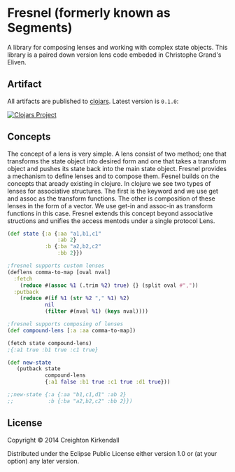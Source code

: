 # Fresnel (formerly known as Segments) 

A library for composing lenses and working with complex state objects.  This library is a paired down version lens code embeded in Christophe Grand's Eliven. 


## Artifact

All artifacts are published to [clojars](https://clojars.org/segments). Latest version is `0.1.0`:

[![Clojars Project](http://clojars.org/fresnel/latest-version.svg)](http://clojars.org/fresnel)

## Concepts
 
The concept of a lens is very simple.  A lens consist of two method; one that transforms the state object into desired form and one that takes a transform object and pushes its state back into the main state object.  Fresnel provides a mechanism to define lenses and to compose them.  Fesnel builds on the concepts that aready existing in clojure.  In clojure we see two types of lenses for associative structures.  The first is the keyword and we use get and assoc as the transform functions.  The other is composition of these lenses in the form of a vector.  We use get-in and assoc-in as transform functions in this case.  Fresnel extends this concept beyond associative structions and unifies the access mentods under a single protocol Lens.

```clj
(def state {:a {:aa "a1,b1,c1"
                :ab 2}
            :b {:ba "a2,b2,c2"
                :bb 2}})

;fresnel supports custom lenses
(deflens comma-to-map [oval nval]
  :fetch 
    (reduce #(assoc %1 (.trim %2) true) {} (split oval #","))
  :putback
    (reduce #(if %1 (str %2 "," %1) %2)
            nil
            (filter #(nval %1) (keys nval))))

;fresnel supports composing of lenses
(def compound-lens [:a :aa comma-to-map])

(fetch state compound-lens)
;{:a1 true :b1 true :c1 true}

(def new-state 
   (putback state 
            compound-lens 
            {:a1 false :b1 true :c1 true :d1 true}))

;;new-state {:a {:aa "b1,c1,d1" :ab 2}
;;           :b {:ba "a2,b2,c2" :bb 2}})     


```


## License

Copyright © 2014 Creighton Kirkendall

Distributed under the Eclipse Public License either version 1.0 or (at
your option) any later version.
